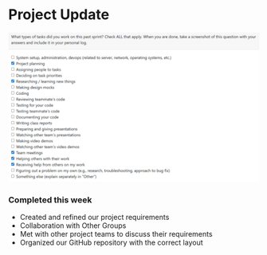 # Project Update

![image](/docs/logs/RyanEveson/Images/COSC_499_Personal_Log_1.png)

### Completed this week
- Created and refined our project requirements
- Collaboration with Other Groups
- Met with other project teams to discuss their requirements
- Organized our GitHub repository with the correct layout


